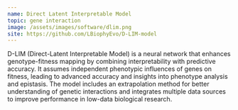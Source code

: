 ```yaml
---
name: Direct Latent Interpretable Model
topic: gene interaction
image: /assets/images/software/dlim.png
site: https://github.com/LBiophyEvo/D-LIM-model
---
```

D-LIM (Direct-Latent Interpretable Model) is a neural network that enhances
genotype-fitness mapping by combining interpretability with predictive accuracy.
It assumes independent phenotypic influences of genes on fitness, leading to
advanced accuracy and insights into phenotype analysis and epistasis. The model
includes an extrapolation method for better understanding of genetic
interactions and integrates multiple data sources to improve performance in
low-data biological research.
